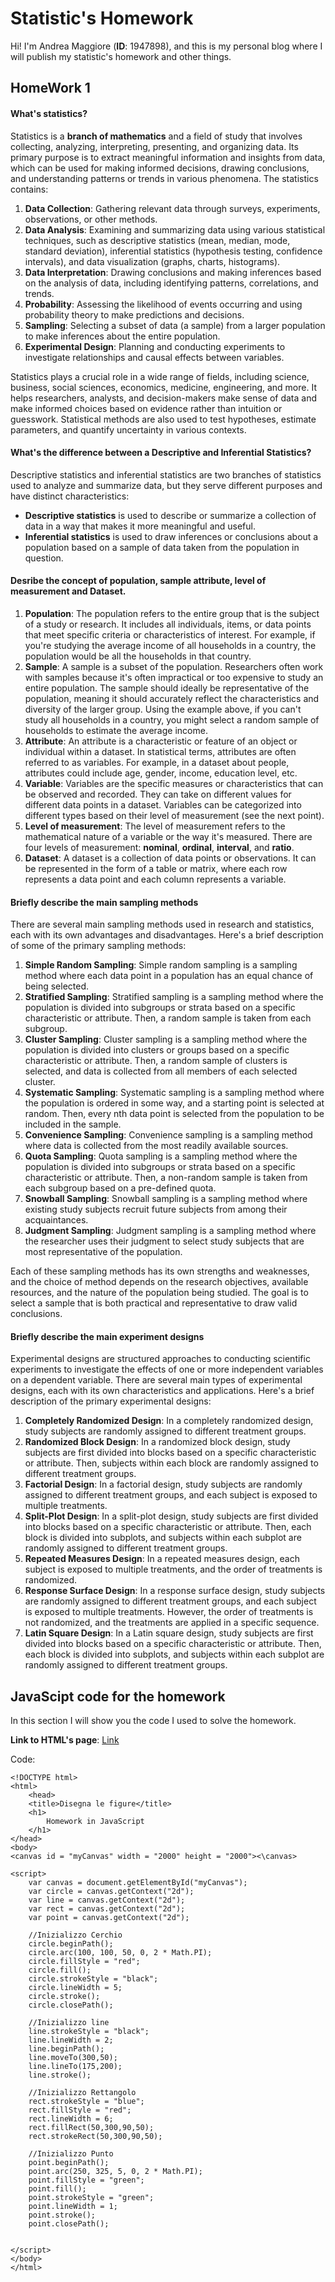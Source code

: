 # Statistic's Homework 
Hi! I'm Andrea Maggiore (**ID**: 1947898), and this is my personal blog where I will publish my statistic's homework and other things. 



## HomeWork 1
#### **What's statistics?**
Statistics is a **branch of mathematics** and a field of study that involves collecting, analyzing, interpreting, presenting, and organizing data.
Its primary purpose is to extract meaningful information and insights from data, which can be used for making informed decisions, drawing conclusions, and understanding patterns or trends in various phenomena.
The statistics contains:  
1. **Data Collection**: Gathering relevant data through surveys, experiments, observations, or other methods.  
2. **Data Analysis**: Examining and summarizing data using various statistical techniques, such as descriptive statistics 
(mean, median, mode, standard deviation), inferential statistics (hypothesis testing, confidence intervals), and data visualization (graphs, charts, histograms).  
3. **Data Interpretation**: Drawing conclusions and making inferences based on the analysis of data, including identifying patterns, correlations, and trends.  
4. **Probability**: Assessing the likelihood of events occurring and using probability theory to make predictions and decisions.  
5. **Sampling**: Selecting a subset of data (a sample) from a larger population to make inferences about the entire population.  
6. **Experimental Design**: Planning and conducting experiments to investigate relationships and causal effects between variables.  

Statistics plays a crucial role in a wide range of fields, including science, business, social sciences, economics, medicine, engineering, and more. 
It helps researchers, analysts, and decision-makers make sense of data and make informed choices based on evidence rather than intuition or guesswork. 
Statistical methods are also used to test hypotheses, estimate parameters, and quantify uncertainty in various contexts.

#### **What's the difference between a Descriptive and Inferential Statistics?**
Descriptive statistics and inferential statistics are two branches of statistics used to analyze and summarize data, but they serve different purposes and have distinct characteristics:
- **Descriptive statistics** is used to describe or summarize a collection of data in a way that makes it more meaningful and useful.
- **Inferential statistics** is used to draw inferences or conclusions about a population based on a sample of data taken from the population in question.

#### **Desribe the concept of population, sample attribute, level of measurement and Dataset.**
1. **Population**: The population refers to the entire group that is the subject of a study or research. 
It includes all individuals, items, or data points that meet specific criteria or characteristics of interest.
For example, if you're studying the average income of all households in a country, the population would be all the households in that country.  
2. **Sample**: A sample is a subset of the population. Researchers often work with samples because it's often impractical or too expensive to study an entire population.
The sample should ideally be representative of the population, meaning it should accurately reflect the characteristics and diversity of the larger group.
Using the example above, if you can't study all households in a country, you might select a random sample of households to estimate the average income.
3. **Attribute**: An attribute is a characteristic or feature of an object or individual within a dataset. In statistical terms, attributes are often referred to as variables.
For example, in a dataset about people, attributes could include age, gender, income, education level, etc.
4. **Variable**: Variables are the specific measures or characteristics that can be observed and recorded. They can take on different values for different data points in a dataset.
Variables can be categorized into different types based on their level of measurement (see the next point).
5. **Level of measurement**: The level of measurement refers to the mathematical nature of a variable or the way it's measured.
There are four levels of measurement: **nominal**, **ordinal**, **interval**, and **ratio**.
6. **Dataset**: A dataset is a collection of data points or observations. It can be represented in the form of a table or matrix, where each row represents a data point and each column represents a variable.

#### **Briefly describe the main sampling methods**
There are several main sampling methods used in research and statistics, each with its own advantages and disadvantages. Here's a brief description of some of the primary sampling methods:
1. **Simple Random Sampling**: Simple random sampling is a sampling method where each data point in a population has an equal chance of being selected.
2. **Stratified Sampling**: Stratified sampling is a sampling method where the population is divided into subgroups or strata based on a specific characteristic or attribute.
Then, a random sample is taken from each subgroup.
3. **Cluster Sampling**: Cluster sampling is a sampling method where the population is divided into clusters or groups based on a specific characteristic or attribute.
Then, a random sample of clusters is selected, and data is collected from all members of each selected cluster.
4. **Systematic Sampling**: Systematic sampling is a sampling method where the population is ordered in some way, and a starting point is selected at random.
Then, every nth data point is selected from the population to be included in the sample.
5. **Convenience Sampling**: Convenience sampling is a sampling method where data is collected from the most readily available sources.
6. **Quota Sampling**: Quota sampling is a sampling method where the population is divided into subgroups or strata based on a specific characteristic or attribute.
Then, a non-random sample is taken from each subgroup based on a pre-defined quota.
7. **Snowball Sampling**: Snowball sampling is a sampling method where existing study subjects recruit future subjects from among their acquaintances.
8. **Judgment Sampling**: Judgment sampling is a sampling method where the researcher uses their judgment to select study subjects that are most representative of the population.

Each of these sampling methods has its own strengths and weaknesses, and the choice of method depends on the research objectives, available resources, and the nature of the population being studied. The goal is to select a sample that is both practical and representative to draw valid conclusions.

#### **Briefly describe the main experiment designs**
Experimental designs are structured approaches to conducting scientific experiments to investigate the effects of one or more independent variables on a dependent variable. There are several main types of experimental designs, each with its own characteristics and applications. Here's a brief description of the primary experimental designs:

1. **Completely Randomized Design**: In a completely randomized design, study subjects are randomly assigned to different treatment groups.
2. **Randomized Block Design**: In a randomized block design, study subjects are first divided into blocks based on a specific characteristic or attribute.
Then, subjects within each block are randomly assigned to different treatment groups.
3. **Factorial Design**: In a factorial design, study subjects are randomly assigned to different treatment groups, and each subject is exposed to multiple treatments.
4. **Split-Plot Design**: In a split-plot design, study subjects are first divided into blocks based on a specific characteristic or attribute.
Then, each block is divided into subplots, and subjects within each subplot are randomly assigned to different treatment groups.
5. **Repeated Measures Design**: In a repeated measures design, each subject is exposed to multiple treatments, and the order of treatments is randomized.
6. **Response Surface Design**: In a response surface design, study subjects are randomly assigned to different treatment groups, and each subject is exposed to multiple treatments.
However, the order of treatments is not randomized, and the treatments are applied in a specific sequence.
7. **Latin Square Design**: In a Latin square design, study subjects are first divided into blocks based on a specific characteristic or attribute.
Then, each block is divided into subplots, and subjects within each subplot are randomly assigned to different treatment groups.


## JavaScipt code for the homework
In this section I will show you the code I used to solve the homework.

**Link to HTML's page**: [Link](Homework/Homework1.html)

Code:  
```
<!DOCTYPE html>
<html>
    <head>
    <title>Disegna le figure</title>
    <h1>
        Homework in JavaScript
    </h1>
</head>
<body>
<canvas id = "myCanvas" width = "2000" height = "2000"><\canvas>

<script>
    var canvas = document.getElementById("myCanvas");
    var circle = canvas.getContext("2d");
    var line = canvas.getContext("2d");
    var rect = canvas.getContext("2d");
    var point = canvas.getContext("2d");

    //Inizializzo Cerchio
    circle.beginPath();
    circle.arc(100, 100, 50, 0, 2 * Math.PI);
    circle.fillStyle = "red";
    circle.fill();
    circle.strokeStyle = "black";
    circle.lineWidth = 5;
    circle.stroke();
    circle.closePath();

    //Inizializzo line
    line.strokeStyle = "black";
    line.lineWidth = 2;
    line.beginPath();
    line.moveTo(300,50);
    line.lineTo(175,200);
    line.stroke();

    //Inizializzo Rettangolo
    rect.strokeStyle = "blue";
    rect.fillStyle = "red";
    rect.lineWidth = 6;
    rect.fillRect(50,300,90,50);
    rect.strokeRect(50,300,90,50);

    //Inizializzo Punto
    point.beginPath();
    point.arc(250, 325, 5, 0, 2 * Math.PI);
    point.fillStyle = "green";
    point.fill();
    point.strokeStyle = "green";
    point.lineWidth = 1;
    point.stroke();
    point.closePath();


</script>
</body>
</html>
```
